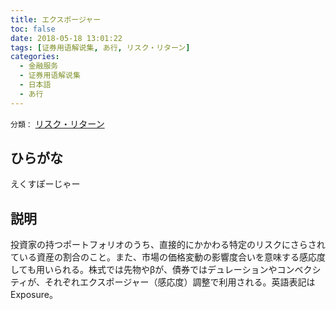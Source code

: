 ```yaml
---
title: エクスポージャー
toc: false
date: 2018-05-18 13:01:22
tags: [证券用语解说集, あ行, リスク・リターン]
categories:
  - 金融服务
  - 证券用语解说集
  - 日本語
  - あ行
---
```


`分類：` [リスク・リターン](/tags/リスク・リターン/)

## ひらがな

えくすぽーじゃー

## 説明

投資家の持つポートフォリオのうち、直接的にかかわる特定のリスクにさらされている資産の割合のこと。また、市場の価格変動の影響度合いを意味する感応度しても用いられる。株式では先物やβが、債券ではデュレーションやコンベクシティが、それぞれエクスポージャー（感応度）調整で利用される。英語表記はExposure。

